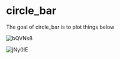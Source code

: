 
# circle_bar

<!-- badges: start -->
<!-- badges: end -->

The goal of circle_bar is to plot things below


![bQVNs8](https://cdn.jsdelivr.net/gh/xiayh17/Figs@main/uPic/bQVNs8.png)

![jNy0IE](https://cdn.jsdelivr.net/gh/xiayh17/Figs@main/uPic/jNy0IE.png)
